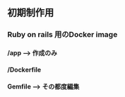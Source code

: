 ## 初期制作用

### Ruby on rails 用のDocker image

#### /app --> 作成のみ

#### /Dockerfile

#### Gemfile --> その都度編集

